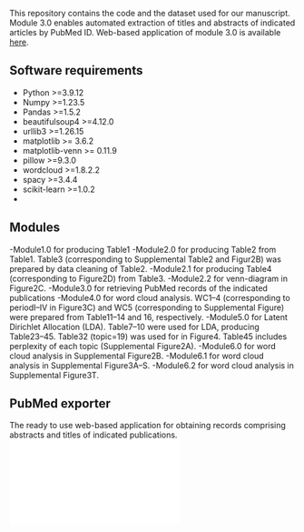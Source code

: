 This repository contains the code and the dataset used for our manuscript. Module 3.0 enables automated extraction of titles and abstracts of indicated articles by PubMed ID.
Web-based application of module 3.0 is available [here](https://pubmed-exporter.herokuapp.com/).

## Software requirements
- Python >=3.9.12
- Numpy >=1.23.5
- Pandas >=1.5.2
- beautifulsoup4 >=4.12.0
- urllib3 >=1.26.15
- matplotlib >= 3.6.2
- matplotlib-venn >= 0.11.9
- pillow >=9.3.0
- wordcloud >=1.8.2.2
- spacy >=3.4.4
- scikit-learn >=1.0.2
- 
## Modules
-Module1.0 for producing Table1
-Module2.0 for producing Table2 from Table1. Table3 (corresponding to Supplemental Table2 and Figur2B) was prepared by data cleaning of Table2.
-Module2.1 for producing Table4 (corresponding to Figure2D) from Table3.
-Module2.2 for venn-diagram in Figure2C.
-Module3.0 for retrieving PubMed records of the indicated publications
-Module4.0 for word cloud analysis. WC1–4 (corresponding to periodI–IV in Figure3C) and WC5 (corresponding to Supplemental Figure) were prepared from Table11–14 and 16, respectively.
-Module5.0 for Latent Dirichlet Allocation (LDA). Table7–10 were used for LDA, producing Table23–45. Table32 (topic=19) was used for in Figure4. Table45 includes perplexity of each topic (Supplemental Figure2A).
-Module6.0 for word cloud analysis in Supplemental Figure2B.
-Module6.1 for word cloud analysis in Supplemental Figure3A–S.
-Module6.2 for word cloud analysis in Supplemental Figure3T.

## PubMed exporter
The ready to use web-based application for obtaining records comprising abstracts and titles of indicated publications.
![How to use](/Files/Figure3A.pdf)
